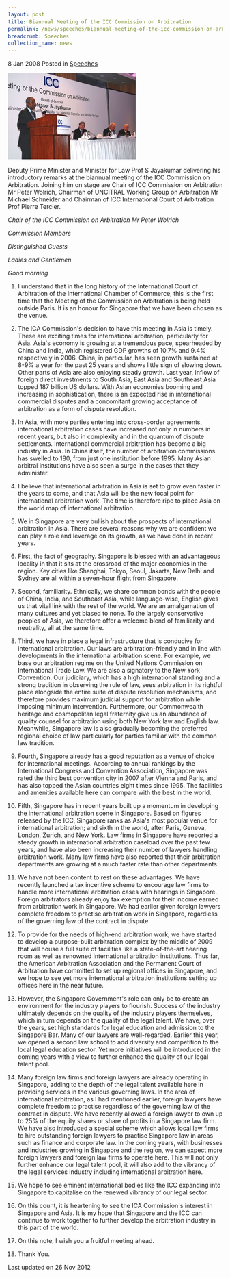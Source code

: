 ```yaml
---
layout: post
title: Biannual Meeting of the ICC Commission on Arbitration
permalink: /news/speeches/biannual-meeting-of-the-icc-commission-on-arbitration
breadcrumb: Speeches
collection_name: news
---
```


8 Jan 2008 Posted in [Speeches](/news/speeches)

<img src="/images/news/speeches/1399988690780.jpg" alt="biannual-meeting-of-the-icc" style="width:300px;height:201px;"> 

Deputy Prime Minister and Minister for Law Prof S Jayakumar delivering his introductory remarks at the biannual meeting of the ICC Commission on Arbitration. Joining him on stage are Chair of ICC Commission on Arbitration Mr Peter Wolrich, Chairman of UNCITRAL Working Group on Arbitration Mr Michael Schneider and Chairman of ICC International Court of Arbitration Prof Pierre Tercier. 

*Chair of the ICC Commission on Arbitration Mr Peter Wolrich*

*Commission Members*

*Distinguished Guests*

*Ladies and Gentlemen*

*Good morning*


1. I understand that in the long history of the International Court of Arbitration of the International Chamber of Commerce, this is the first time that the Meeting of the Commission on Arbitration is being held outside Paris. It is an honour for Singapore that we have been chosen as the venue.

2. The ICA Commission's decision to have this meeting in Asia is timely. These are exciting times for international arbitration, particularly for Asia. Asia's economy is growing at a tremendous pace, spearheaded by China and India, which registered GDP growths of 10.7% and 9.4% respectively in 2006. China, in particular, has seen growth sustained at 8-9% a year for the past 25 years and shows little sign of slowing down. Other parts of Asia are also enjoying steady growth. Last year, inflow of foreign direct investments to South Asia, East Asia and Southeast Asia topped 187 billion US dollars. With Asian economies booming and increasing in sophistication, there is an expected rise in international commercial disputes and a concomitant growing acceptance of arbitration as a form of dispute resolution.

3. In Asia, with more parties entering into cross-border agreements, international arbitration cases have increased not only in numbers in recent years, but also in complexity and in the quantum of dispute settlements. International commercial arbitration has become a big industry in Asia. In China itself, the number of arbitration commissions has swelled to 180, from just one institution before 1995. Many Asian arbitral institutions have also seen a surge in the cases that they administer. 

4. I believe that international arbitration in Asia is set to grow even faster in the years to come, and that Asia will be the new focal point for international arbitration work. The time is therefore ripe to place Asia on the world map of international arbitration. 

5. We in Singapore are very bullish about the prospects of international arbitration in Asia. There are several reasons why we are confident we can play a role and leverage on its growth, as we have done in recent years.

6. First, the fact of geography. Singapore is blessed with an advantageous locality in that it sits at the crossroad of the major economies in the region. Key cities like Shanghai, Tokyo, Seoul, Jakarta, New Delhi and Sydney are all within a seven-hour flight from Singapore. 

7. Second, familiarity. Ethnically, we share common bonds with the people of China, India, and Southeast Asia, while language-wise, English gives us that vital link with the rest of the world. We are an amalgamation of many cultures and yet biased to none. To the largely conservative peoples of Asia, we therefore offer a welcome blend of familiarity and neutrality, all at the same time.

8. Third, we have in place a legal infrastructure that is conducive for international arbitration. Our laws are arbitration-friendly and in line with developments in the international arbitration scene. For example, we base our arbitration regime on the United Nations Commission on International Trade Law. We are also a signatory to the New York Convention. Our judiciary, which has a high international standing and a strong tradition in observing the rule of law, sees arbitration in its rightful place alongside the entire suite of dispute resolution mechanisms, and therefore provides maximum judicial support for arbitration while imposing minimum intervention. Furthermore, our Commonwealth heritage and cosmopolitan legal fraternity give us an abundance of quality counsel for arbitration using both New York law and English law. Meanwhile, Singapore law is also gradually becoming the preferred regional choice of law particularly for parties familiar with the common law tradition.

9. Fourth, Singapore already has a good reputation as a venue of choice for international meetings. According to annual rankings by the International Congress and Convention Association, Singapore was rated the third best convention city in 2007 after Vienna and Paris, and has also topped the Asian countries eight times since 1995. The facilities and amenities available here can compare with the best in the world. 

10. Fifth, Singapore has in recent years built up a momentum in developing the international arbitration scene in Singapore. Based on figures released by the ICC, Singapore ranks as Asia's most popular venue for international arbitration; and sixth in the world, after Paris, Geneva, London, Zurich, and New York. Law firms in Singapore have reported a steady growth in international arbitration caseload over the past few years, and have also been increasing their number of lawyers handling arbitration work. Many law firms have also reported that their arbitration departments are growing at a much faster rate than other departments. 

11. We have not been content to rest on these advantages. We have recently launched a tax incentive scheme to encourage law firms to handle more international arbitration cases with hearings in Singapore. Foreign arbitrators already enjoy tax exemption for their income earned from arbitration work in Singapore. We had earlier given foreign lawyers complete freedom to practise arbitration work in Singapore, regardless of the governing law of the contract in dispute.

12. To provide for the needs of high-end arbitration work, we have started to develop a purpose-built arbitration complex by the middle of 2009 that will house a full suite of facilities like a state-of-the-art hearing room as well as renowned international arbitration institutions. Thus far, the American Arbitration Association and the Permanent Court of Arbitration have committed to set up regional offices in Singapore, and we hope to see yet more international arbitration institutions setting up offices here in the near future.

13. However, the Singapore Government's role can only be to create an environment for the industry players to flourish. Success of the industry ultimately depends on the quality of the industry players themselves, which in turn depends on the quality of the legal talent. We have, over the years, set high standards for legal education and admission to the Singapore Bar. Many of our lawyers are well-regarded. Earlier this year, we opened a second law school to add diversity and competition to the local legal education sector. Yet more initiatives will be introduced in the coming years with a view to further enhance the quality of our legal talent pool. 

14. Many foreign law firms and foreign lawyers are already operating in Singapore, adding to the depth of the legal talent available here in providing services in the various governing laws. In the area of international arbitration, as I had mentioned earlier, foreign lawyers have complete freedom to practise regardless of the governing law of the contract in dispute. We have recently allowed a foreign lawyer to own up to 25% of the equity shares or share of profits in a Singapore law firm. We have also introduced a special scheme which allows local law firms to hire outstanding foreign lawyers to practise Singapore law in areas such as finance and corporate law. In the coming years, with businesses and industries growing in Singapore and the region, we can expect more foreign lawyers and foreign law firms to operate here. This will not only further enhance our legal talent pool, it will also add to the vibrancy of the legal services industry including international arbitration here.

15. We hope to see eminent international bodies like the ICC expanding into Singapore to capitalise on the renewed vibrancy of our legal sector.

16. On this count, it is heartening to see the ICA Commission's interest in Singapore and Asia. It is my hope that Singapore and the ICC can continue to work together to further develop the arbitration industry in this part of the world. 

17.  On this note, I wish you a fruitful meeting ahead. 

18.  Thank You.

<p class="right-side-updated">Last updated on 26 Nov 2012</p>
